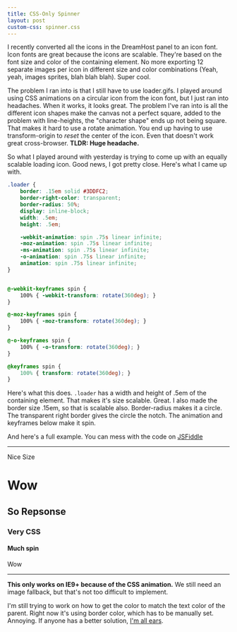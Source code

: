 ```yaml
---
title: CSS-Only Spinner
layout: post
custom-css: spinner.css
---
```


I recently converted all the icons in the DreamHost panel to an icon font. Icon fonts are great because the icons are scalable. They're based on the font size and color of the containing element. No more exporting 12 separate images per icon in different size and color combinations (Yeah, yeah, images sprites, blah blah blah). Super cool.

The problem I ran into is that I still have to use loader.gifs. I played around using CSS animations on a circular icon from the icon font, but I just ran into headaches. When it works, it looks great. The problem I've ran into is all the different icon shapes make the canvas not a perfect square, added to the problem with line-heights, the "character shape" ends up not being square. That makes it hard to use a rotate animation. You end up having to use transform-origin to *reset* the center of the icon. Even that doesn't work great cross-browser. **TLDR: Huge headache.**

So what I played around with yesterday is trying to come up with an equally scalable loading icon. Good news, I got pretty close. Here's what I came up with.

```css
.loader {
	border: .15em solid #3DDFC2;
	border-right-color: transparent;
	border-radius: 50%;
	display: inline-block;
	width: .5em;
	height: .5em;

	-webkit-animation: spin .75s linear infinite;
	-moz-animation: spin .75s linear infinite;
	-ms-animation: spin .75s linear infinite;
	-o-animation: spin .75s linear infinite;
	animation: spin .75s linear infinite;
}


@-webkit-keyframes spin {
	100% { -webkit-transform: rotate(360deg); }
}

@-moz-keyframes spin {
	100% { -moz-transform: rotate(360deg); }
}

@-o-keyframes spin {
	100% { -o-transform: rotate(360deg); }
}

@keyframes spin {
	100% { transform: rotate(360deg); }
}
````

Here's what this does. `.loader` has a width and height of .5em of the containing element. That makes it's size scalable. Great. I also made the border size .15em, so that is scalable also. Border-radius makes it a circle. The transparent right border gives the circle the notch. The animation and keyframes below make it spin.

And here's a full example. You can mess with the code on [JSFiddle](http://jsfiddle.net/mattfelten/VU2Cu/5/)

------------

<div class="loader-wrap">
	<p class="massive"><i class="loader"></i> Nice Size</p>
	<h1><i class="loader"></i> Wow</h1>
	<h2><i class="loader"></i> So Repsonse</h2>
	<h3><i class="loader"></i> Very CSS</h3>
	<h4><i class="loader"></i> Much spin</h4>
	<p><i class="loader"></i> Wow</p>
</div>

------------

**This only works on IE9+ because of the CSS animation.** We still need an image fallback, but that's not too difficult to implement.

I'm still trying to work on how to get the color to match the text color of the parent. Right now it's using border color, which has to be manually set. Annoying. If anyone has a better solution, [I'm all ears]({{site.data.social.twitter}}).

